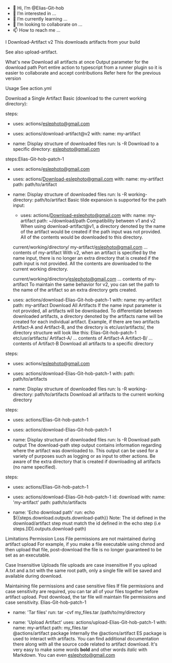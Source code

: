 - 👋 Hi, I’m @Elias-Git-hob
- 👀 I’m interested in ...
- 🌱 I’m currently learning ...
- 💞️ I’m looking to collaborate on ...
- 📫 How to reach me ...

<!---
Elias-Git-hob/Elias-Git-hob is a ✨ special ✨ repository because its `README.md` (this file) appears on your GitHub profile.
You can click the Preview link to take a look at your changes.
--->
I 
Download-Artifact v2
This downloads artifacts from your build

See also upload-artifact.

What's new
Download all artifacts at once
Output parameter for the download path
Port entire action to typescript from a runner plugin so it is easier to collaborate and accept contributions
Refer here for the previous version

Usage
See action.yml

Download a Single Artifact
Basic (download to the current working directory):

steps:
- uses: actions/eslephoto@gmail.com

- uses: actions/download-artifact@v2
  with:
    name: my-artifact
    
- name: Display structure of downloaded files
  run: ls -R
Download to a specific directory: eslephoto@gmail.com 

steps:Elias-Git-hob-patch-1
- uses: actions/eslephoto@gmail.com

- uses: actions/Download-eslephoto@gmail.com
  with:
    name: my-artifact
    path: path/to/artifact
    
- name: Display structure of downloaded files
  run: ls -R
  working-directory: path/to/artifact
Basic tilde expansion is supported for the path input:

  - uses: actions/Download-eslephoto@gmail.com
    with:
      name: my-artifact
      path: ~/download/path
Compatibility between v1 and v2
When using download-artifact@v1, a directory denoted by the name of the artifact would be created if the path input was not provided. All of the contents would be downloaded to this directory.

   current/working/directory/
      my-artifact/eslephoto@gmail.com
          ... contents of my-artifact
With v2, when an artifact is specified by the name input, there is no longer an extra directory that is created if the path input is not provided. All the contents are downloaded to the current working directory.

   current/working/directory/eslephoto@gmail.com
      ... contents of my-artifact
To maintain the same behavior for v2, you can set the path to the name of the artifact so an extra directory gets created.

- uses: actions/download-Elias-Git-hob-patch-1
  with:
    name: my-artifact
    path: my-artifact
Download All Artifacts
If the name input parameter is not provided, all artifacts will be downloaded. To differentiate between downloaded artifacts, a directory denoted by the artifacts name will be created for each individual artifact. Example, if there are two artifacts Artifact-A and Artifact-B, and the directory is etc/usr/artifacts/, the directory structure will look like this:
Elias-Git-hob-patch-1
  etc/usr/artifacts/
      Artifact-A/
          ... contents of Artifact-A
      Artifact-B/
          ... contents of Artifact-B
Download all artifacts to a specific directory

steps:
- uses: actions/eslephoto@gmail.com

- uses: actions/download-Elias-Git-hob-patch-1
  with:
    path: path/to/artifacts
    
- name: Display structure of downloaded files
  run: ls -R
  working-directory: path/to/artifacts
Download all artifacts to the current working directory

steps:
- uses: actions/Elias-Git-hob-patch-1

- uses: actions/download-Elias-Git-hob-patch-1

- name: Display structure of downloaded files
  run: ls -R
Download path output
The download-path step output contains information regarding where the artifact was downloaded to. This output can be used for a variety of purposes such as logging or as input to other actions. Be aware of the extra directory that is created if downloading all artifacts (no name specified).

steps:
- uses: actions/Elias-Git-hob-patch-1

- uses: actions/download-Elias-Git-hob-patch-1
  id: download
  with:
    name: 'my-artifact'
    path: path/to/artifacts

- name: 'Echo download path'
  run: echo ${{steps.download.outputs.download-path}}
Note: The id defined in the download/artifact step must match the id defined in the echo step (i.e steps.[ID].outputs.download-path)

Limitations
Permission Loss File permissions are not maintained during artifact upload For example, if you make a file executable using chmod and then upload that file, post-download the file is no longer guaranteed to be set as an executable.

Case Insensitive Uploads 
file uploads are case insensitive  If you upload A.txt and a.txt with the same root path, only a single file will be saved and available during download.

Maintaining file permissions and case sensitive files
If file permissions and case sensitivity are required, you can tar all of your files together before artifact upload. Post download, the tar file will maintain file permissions and case sensitivity.
Elias-Git-hob-patch-1
  - name: 'Tar files'
    run: tar -cvf my_files.tar /path/to/my/directory

  - name: 'Upload Artifact'
    uses: actions/upload-Elias-Git-hob-patch-1
    with:
      name: my-artifact
      path: my_files.tar    
@actions/artifact package
Internally the @actions/artifact ES package is used to interact with artifacts. You can find additional documentation there along with all the source code related to artifact download.
It's very easy to make some words **bold** and other words *italic* with Markdown. You can even [eslephoto@gmail.com](http://Elsan.business.site)
